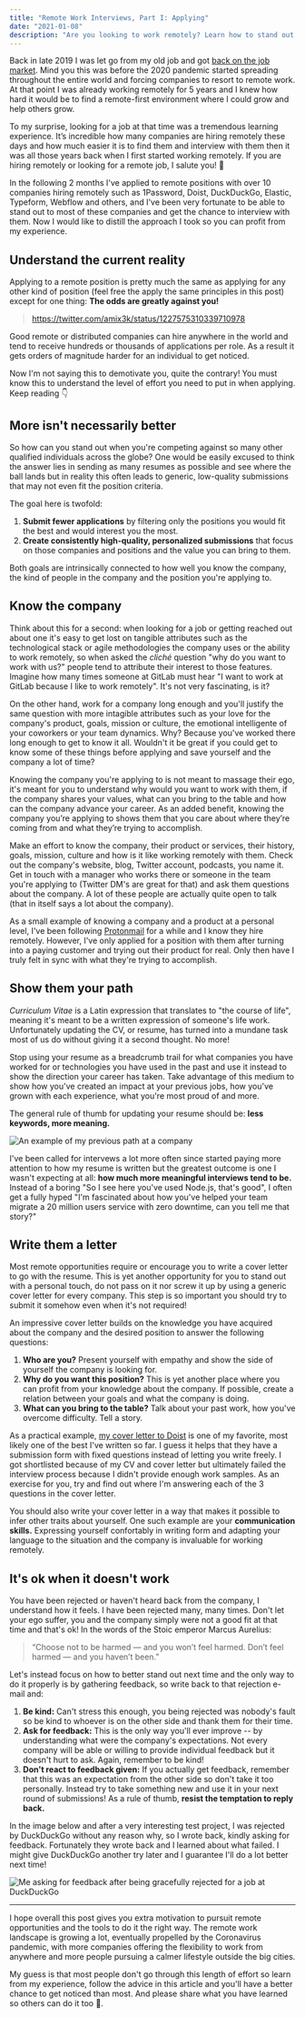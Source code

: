```yaml
---
title: "Remote Work Interviews, Part I: Applying"
date: "2021-01-08"
description: "Are you looking to work remotely? Learn how to stand out from thousands of applicants when applying for a remote job."
---
```


Back in late 2019 I was let go from my old job and got [back on the job market](https://twitter.com/andrezzoid/status/1194269919476621312). Mind you this was before the 2020 pandemic started spreading throughout the entire world and forcing companies to resort to remote work. At that point I was already working remotely for 5 years and I knew how hard it would be to find a remote-first environment where I could grow and help others grow.

To my surprise, looking for a job at that time was a tremendous learning experience. It’s incredible how many companies are hiring remotely these days and how much easier it is to find them and interview with them then it was all those years back when I first started working remotely. If you are hiring remotely or looking for a remote job, I salute you! 🍺

In the following 2 months I've applied to remote positions with over 10 companies hiring remotely such as 1Password, Doist, DuckDuckGo, Elastic, Typeform, Webflow and others, and I've been very fortunate to be able to stand out to most of these companies and get the chance to interview with them. Now I would like to distill the approach I took so you can profit from my experience.

## Understand the current reality

Applying to a remote position is pretty much the same as applying for any other kind of position (feel free the apply the same principles in this post) except for one thing: **The odds are greatly against you!**

> https://twitter.com/amix3k/status/1227575310339710978

Good remote or distributed companies can hire anywhere in the world and tend to receive hundreds or thousands of applications per role. As a result it gets orders of magnitude harder for an individual to get noticed.

Now I'm not saying this to demotivate you, quite the contrary! You must know this to understand the level of effort you need to put in when applying. Keep reading 👇

## More isn't necessarily better

So how can you stand out when you're competing against so many other qualified individuals across the globe? One would be easily excused to think the answer lies in sending as many resumes as possible and see where the ball lands but in reality this often leads to generic, low-quality submissions that may not even fit the position criteria.

The goal here is twofold:

1. **Submit fewer applications** by filtering only the positions you would fit the best and would interest you the most.
2. **Create consistently high-quality, personalized submissions** that focus on those companies and positions and the value you can bring to them.

Both goals are intrinsically connected to how well you know the company, the kind of people in the company and the position you're applying to.

## Know the company

Think about this for a second: when looking for a job or getting reached out about one it's easy to get lost on tangible attributes such as the technological stack or agile methodologies the company uses or the ability to work remotely, so when asked the _cliché_ question "why do you want to work with us?" people tend to attribute their interest to those features. Imagine how many times someone at GitLab must hear "I want to work at GitLab because I like to work remotely". It's not very fascinating, is it?

On the other hand, work for a company long enough and you'll justify the same question with more intagible attributes such as your love for the company's product, goals, mission or culture, the emotional intelligente of your coworkers or your team dynamics. Why? Because you've worked there long enough to get to know it all. Wouldn't it be great if you could get to know some of these things before applying and save yourself and the company a lot of time?

Knowing the company you're applying to is not meant to massage their ego, it's meant for you to understand why would you want to work with them, if the company shares your values, what can you bring to the table and how can the company advance your career. As an added benefit, knowing the company you’re applying to shows them that you care about where they’re coming from and what they’re trying to accomplish.

Make an effort to know the company, their product or services, their history, goals, mission, culture and how is it like working remotely with them. Check out the company's website, blog, Twitter account, podcasts, you name it. Get in touch with a manager who works there or someone in the team you're applying to (Twitter DM's are great for that) and ask them questions about the company. A lot of these people are actually quite open to talk (that in itself says a lot about the company).

As a small example of knowing a company and a product at a personal level, I've been following [Protonmail](https://protonmail.com/) for a while and I know they hire remotely. However, I've only applied for a position with them after turning into a paying customer and trying out their product for real. Only then have I truly felt in sync with what they're trying to accomplish.

## Show them your path

_Curriculum Vitae_ is a Latin expression that translates to "the course of life", meaning it's meant to be a written expression of someone's life work. Unfortunately updating the CV, or resume, has turned into a mundane task most of us do without giving it a second thought. No more!

Stop using your resume as a breadcrumb trail for what companies you have worked for or technologies you have used in the past and use it instead to show the direction your career has taken. Take advantage of this medium to show how you've created an impact at your previous jobs, how you've grown with each experience, what you're most proud of and more.

The general rule of thumb for updating your resume should be: **less keywords, more meaning.**

![An example of my previous path at a company](example-resume.png)

I've been called for intervews a lot more often since started paying more attention to how my resume is written but the greatest outcome is one I wasn't expecting at all: **how much more meaningful interviews tend to be.** Instead of a boring "So I see here you've used Node.js, that's good", I often get a fully hyped "I'm fascinated about how you've helped your team migrate a 20 million users service with zero downtime, can you tell me that story?"

## Write them a letter

Most remote opportunities require or encourage you to write a cover letter to go with the resume. This is yet another opportunity for you to stand out with a personal touch, do not pass on it nor screw it up by using a generic cover letter for every company. This step is so important you should try to submit it somehow even when it's not required!

An impressive cover letter builds on the knowledge you have acquired about the company and the desired position to answer the following questions:

1. **Who are you?** Present yourself with empathy and show the side of yourself the company is looking for.
2. **Why do you want this position?** This is yet another place where you can profit from your knowledge about the company. If possible, create a relation between your goals and what the company is doing.
3. **What can you bring to the table?** Talk about your past work, how you've overcome difficulty. Tell a story.

As a practical example, [my cover letter to Doist](2020_01_24_doist_cover_letter.pdf) is one of my favorite, most likely one of the best I've written so far. I guess it helps that they have a submission form with fixed questions instead of letting you write freely. I got shortlisted because of my CV and cover letter but ultimately failed the interview process because I didn't provide enough work samples. As an exercise for you, try and find out where I'm answering each of the 3 questions in the cover letter.

You should also write your cover letter in a way that makes it possible to infer other traits about yourself. One such example are your **communication skills.** Expressing yourself confortably in writing form and adapting your language to the situation and the company is invaluable for working remotely.

## It's ok when it doesn't work

You have been rejected or haven't heard back from the company, I understand how it feels. I have been rejected many, many times. Don't let your ego suffer, you and the company simply were not a good fit at that time and that's ok! In the words of the Stoic emperor Marcus Aurelius:

> “Choose not to be harmed — and you won’t feel harmed. Don’t feel harmed — and you haven’t been.”

Let's instead focus on how to better stand out next time and the only way to do it properly is by gathering feedback, so write back to that rejection e-mail and:

1. **Be kind:** Can't stress this enough, you being rejected was nobody's fault so be kind to whoever is on the other side and thank them for their time.
2. **Ask for feedback:** This is the only way you'll ever improve -- by understanding what were the company's expectations. Not every company will be able or willing to provide individual feedback but it doesn't hurt to ask. Again, remember to be kind!
3. **Don't react to feedback given:** If you actually get feedback, remember that this was an expectation from the other side so don't take it too personally. Instead try to take something new and use it in your next round of submissions! As a rule of thumb, **resist the temptation to reply back.**

In the image below and after a very interesting test project, I was rejected by DuckDuckGo without any reason why, so I wrote back, kindly asking for feedback. Fortunately they wrote back and I learned about what failed. I might give DuckDuckGo another try later and I guarantee I'll do a lot better next time!

![Me asking for feedback after being gracefully rejected for a job at DuckDuckGo](example-rejected.png)

---

I hope overall this post gives you extra motivation to pursuit remote opportunities and the tools to do it the right way. The remote work landscape is growing a lot, eventually propelled by the Coronavirus pandemic, with more companies offering the flexibility to work from anywhere and more people pursuing a calmer lifestyle outside the big cities.

My guess is that most people don't go through this length of effort so learn from my experience, follow the advice in this article and you'll have a better chance to get noticed than most. And please share what you have learned so others can do it too 🙏.